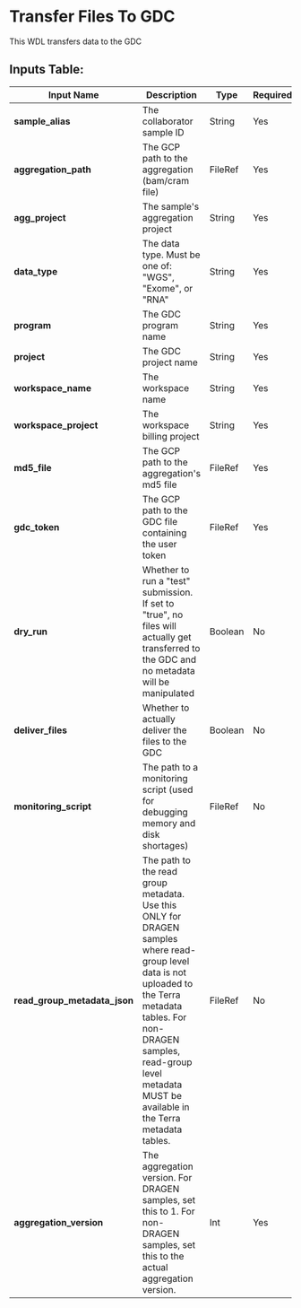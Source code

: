 # Transfer Files To GDC

This WDL transfers data to the GDC 

## Inputs Table: 
| Input Name                   | Description                                                                                                                                                                                                                                       | Type     | Required | Default |
|------------------------------|---------------------------------------------------------------------------------------------------------------------------------------------------------------------------------------------------------------------------------------------------|----------|----------|---------|
| **sample_alias**             | The collaborator sample ID                                                                                                                                                                                                                        | String   | Yes      | N/A     |
| **aggregation_path**         | The GCP path to the aggregation (bam/cram file)                                                                                                                                                                                                   | FileRef  | Yes      | N/A     |
| **agg_project**              | The sample's aggregation project                                                                                                                                                                                                                  | String   | Yes      | N/A     |
| **data_type**                | The data type. Must be one of: "WGS", "Exome", or "RNA"                                                                                                                                                                                           | String   | Yes      | N/A     |
| **program**                  | The GDC program name                                                                                                                                                                                                                              | String   | Yes      | N/A     |
| **project**                  | The GDC project name                                                                                                                                                                                                                              | String   | Yes      | N/A     |
| **workspace_name**           | The workspace name                                                                                                                                                                                                                                | String   | Yes      | N/A     |
| **workspace_project**        | The workspace billing project                                                                                                                                                                                                                     | String   | Yes      | N/A     |
| **md5_file**                 | The GCP path to the aggregation's md5 file                                                                                                                                                                                                        | FileRef  | Yes      | N/A     |
| **gdc_token**                | The GCP path to the GDC file containing the user token                                                                                                                                                                                            | FileRef  | Yes      | N/A     |
| **dry_run**                  | Whether to run a "test" submission. If set to "true", no files will actually get transferred to the GDC and no metadata will be manipulated                                                                                                       | Boolean  | No       | False   |
| **deliver_files**            | Whether to actually deliver the files to the GDC                                                                                                                                                                                                  | Boolean  | No       | True    |
| **monitoring_script**        | The path to a monitoring script (used for debugging memory and disk shortages)                                                                                                                                                                    | FileRef  | No       | N/A     |
| **read_group_metadata_json** | The path to the read group metadata. Use this ONLY for DRAGEN samples where read-group level data is not uploaded to the Terra metadata tables. For non-DRAGEN samples, read-group level metadata MUST be available in the Terra metadata tables. | FileRef  | No       | N/A     |
| **aggregation_version**      | The aggregation version. For DRAGEN samples, set this to 1. For non-DRAGEN samples, set this to the actual aggregation version.                                                                                                                   | Int      | Yes      | N/A     |

